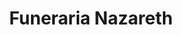 ---
title: "Funeraria Nazareth"
url: /caracas/funeraria-nazareth/
shop: directores de funerarias
---